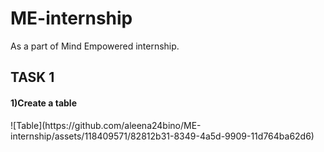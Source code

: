 # ME-internship
As a part of Mind Empowered internship.
<h2>TASK 1</h2>
<h4>1)Create a table</h4>
![Table](https://github.com/aleena24bino/ME-internship/assets/118409571/82812b31-8349-4a5d-9909-11d764ba62d6)
